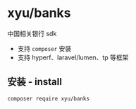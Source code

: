 # xyu/banks
中国相关银行 sdk

* 支持 `composer` 安装
* 支持 hyperf、laravel/lumen、tp 等框架

## 安装 - install

```bash
composer require xyu/banks
```